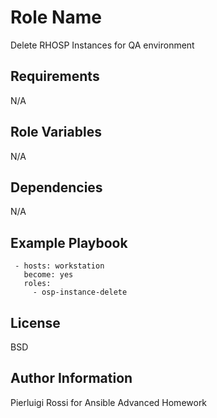 Role Name
=========

Delete RHOSP Instances for QA environment

Requirements
------------

N/A

Role Variables
--------------

N/A

Dependencies
------------

N/A

Example Playbook
----------------

     - hosts: workstation
       become: yes
       roles:
         - osp-instance-delete

License
-------

BSD

Author Information
------------------

Pierluigi Rossi for Ansible Advanced Homework
